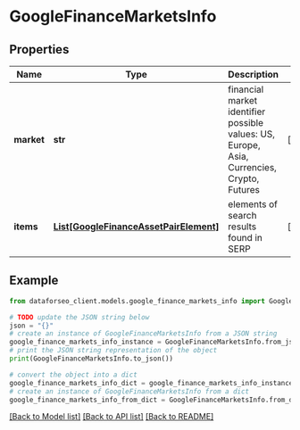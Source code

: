 # GoogleFinanceMarketsInfo


## Properties

Name | Type | Description | Notes
------------ | ------------- | ------------- | -------------
**market** | **str** | financial market identifier possible values: US, Europe, Asia, Currencies, Crypto, Futures | [optional] 
**items** | [**List[GoogleFinanceAssetPairElement]**](GoogleFinanceAssetPairElement.md) | elements of search results found in SERP | [optional] 

## Example

```python
from dataforseo_client.models.google_finance_markets_info import GoogleFinanceMarketsInfo

# TODO update the JSON string below
json = "{}"
# create an instance of GoogleFinanceMarketsInfo from a JSON string
google_finance_markets_info_instance = GoogleFinanceMarketsInfo.from_json(json)
# print the JSON string representation of the object
print(GoogleFinanceMarketsInfo.to_json())

# convert the object into a dict
google_finance_markets_info_dict = google_finance_markets_info_instance.to_dict()
# create an instance of GoogleFinanceMarketsInfo from a dict
google_finance_markets_info_from_dict = GoogleFinanceMarketsInfo.from_dict(google_finance_markets_info_dict)
```
[[Back to Model list]](../README.md#documentation-for-models) [[Back to API list]](../README.md#documentation-for-api-endpoints) [[Back to README]](../README.md)


